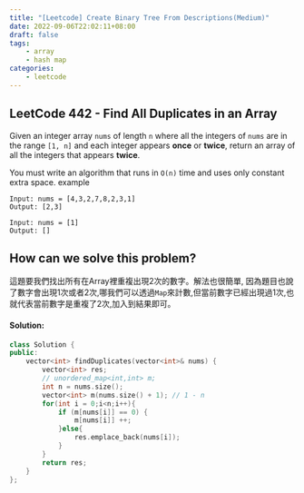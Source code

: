 ```yaml
---
title: "[Leetcode] Create Binary Tree From Descriptions(Medium)"
date: 2022-09-06T22:02:11+08:00
draft: false
tags:
    - array
    - hash map
categories:
    - leetcode
---
```


## LeetCode 442 - Find All Duplicates in an Array
Given an integer array `nums` of length `n` where all the integers of `nums` are in the range `[1, n]` and each integer appears **once** or **twice**, return an array of all the integers that appears **twice**.

You must write an algorithm that runs in `O(n)` time and uses only constant extra space.
example
```
Input: nums = [4,3,2,7,8,2,3,1]
Output: [2,3]
```

```
Input: nums = [1]
Output: []
```

## How can we solve this problem?
這題要我們找出所有在Array裡重複出現2次的數字。解法也很簡單, 因為題目也說了數字會出現1次或者2次,哪我們可以透過`Map`來計數,但當前數字已經出現過1次,也就代表當前數字是重複了2次,加入到結果即可。
#### Solution:
```c++
class Solution {
public:
    vector<int> findDuplicates(vector<int>& nums) {
        vector<int> res;
        // unordered_map<int,int> m;
        int n = nums.size();
        vector<int> m(nums.size() + 1); // 1 - n
        for(int i = 0;i<n;i++){
            if (m[nums[i]] == 0) {
                m[nums[i]] ++;
            }else{
                res.emplace_back(nums[i]);
            }
        }
        return res;
    }
};
```


